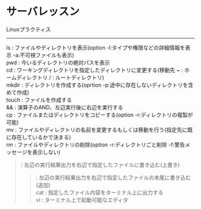 # サーバレッスン
Linuxプラクティス
____________
ls : ファイルやディレクトリを表示(option -l:タイプや権限などの詳細情報を表示 -a:不可視ファイルも表示)  
pwd : 今いるディレクトリの絶対パスを表示  
cd : ワーキングディレクトリを指定したディレクトリに変更する(移動先 ~ : ホームディレクトリ / : ルートディレクトリ)  
mkdir : ディレクトリを作成する(oprtion -p:途中に存在しないディレクトリを含めて作成)  
touch : ファイルを作成する  
&& : 演算子のAND、左辺実行後に右辺を実行する  
cp : ファイルまたはディレクトリをコピーする(option -r:ディレクトリの複製が可能)  
mv : ファイルやディレクトリの名前を変更するもしくは移動を行う(指定先に既に存在しているかで決まる)  
rm : ファイルやディレクトリの削除(option -r:ディレクトリごと削除 -f:警告メッセージを表示しない)  
> : 左辺の実行結果出力を右辺で指定したファイルに書き込む(上書き)  
>> : 左辺の実行結果出力を右辺で指定したファイルの末尾に書き込む(追加)  
cat : 指定したファイル内容をターミナル上に出力する  
vi : ターミナル上で起動可能なエディタ  
